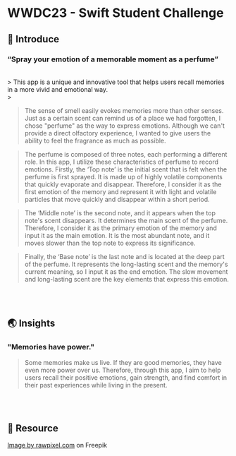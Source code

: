 # WWDC23 - Swift Student Challenge

## 👀 Introduce

### “Spray your emotion of a memorable moment as a perfume” </br>
</br>
> This app is a unique and innovative tool that helps users recall memories in a more vivid and emotional way. </br>
> </br>

> The sense of smell easily evokes memories more than other senses. Just as a certain scent can remind us of a place we had forgotten, I chose "perfume" as the way to express emotions. Although we can't provide a direct olfactory experience, I wanted to give users the ability to feel the fragrance as much as possible. </br>

> The perfume is composed of three notes, each performing a different role. In this app, I utilize these characteristics of perfume to record emotions. Firstly, the ‘Top note’ is the initial scent that is felt when the perfume is first sprayed. It is made up of highly volatile components that quickly evaporate and disappear. Therefore, I consider it as the first emotion of the memory and represent it with light and volatile particles that move quickly and disappear within a short period. </br>

> The ‘Middle note’ is the second note, and it appears when the top note's scent disappears. It determines the main scent of the perfume. Therefore, I consider it as the primary emotion of the memory and input it as the main emotion. It is the most abundant note, and it moves slower than the top note to express its significance. </br>

> Finally, the ‘Base note’ is the last note and is located at the deep part of the perfume. It represents the long-lasting scent and the memory's current meaning, so I input it as the end emotion. The slow movement and long-lasting scent are the key elements that express this emotion. </br> 

</br>
</br>

## 🌏 Insights

### "Memories have power." </br>

> Some memories make us live. If they are good memories, they have even more power over us. Therefore, through this app, I aim to help users recall their positive emotions, gain strength, and find comfort in their past experiences while living in the present.

</br>
</br>

## 🩶 Resource
<a href="https://www.freepik.com/free-vector/mixed-emoji-set_4159931.htm#query=emoticon&position=0&from_view=search&track=sph">Image by rawpixel.com</a> on Freepik
